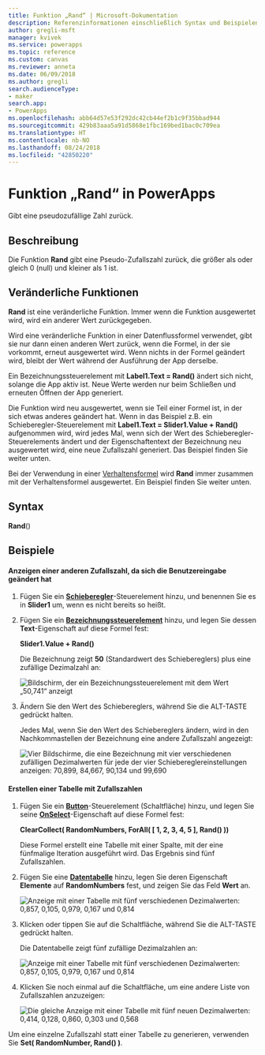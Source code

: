 ```yaml
---
title: Funktion „Rand“ | Microsoft-Dokumentation
description: Referenzinformationen einschließlich Syntax und Beispielen für die Funktion „Rand“ in PowerApps
author: gregli-msft
manager: kvivek
ms.service: powerapps
ms.topic: reference
ms.custom: canvas
ms.reviewer: anneta
ms.date: 06/09/2018
ms.author: gregli
search.audienceType:
- maker
search.app:
- PowerApps
ms.openlocfilehash: abb64d57e53f292dc42cb44ef2b1c9f35bbad944
ms.sourcegitcommit: 429b83aaa5a91d5868e1fbc169bed1bac0c709ea
ms.translationtype: HT
ms.contentlocale: nb-NO
ms.lasthandoff: 08/24/2018
ms.locfileid: "42850220"
---
```

# <a name="rand-function-in-powerapps"></a>Funktion „Rand“ in PowerApps
Gibt eine pseudozufällige Zahl zurück.

## <a name="description"></a>Beschreibung
Die Funktion **Rand** gibt eine Pseudo-Zufallszahl zurück, die größer als oder gleich 0 (null) und kleiner als 1 ist.

## <a name="volatile-functions"></a>Veränderliche Funktionen
**Rand** ist eine veränderliche Funktion.  Immer wenn die Funktion ausgewertet wird, wird ein anderer Wert zurückgegeben.  

Wird eine veränderliche Funktion in einer Datenflussformel verwendet, gibt sie nur dann einen anderen Wert zurück, wenn die Formel, in der sie vorkommt, erneut ausgewertet wird.  Wenn nichts in der Formel geändert wird, bleibt der Wert während der Ausführung der App derselbe.

Ein Bezeichnungssteuerelement mit **Label1.Text = Rand()** ändert sich nicht, solange die App aktiv ist.  Neue Werte werden nur beim Schließen und erneuten Öffnen der App generiert.

Die Funktion wird neu ausgewertet, wenn sie Teil einer Formel ist, in der sich etwas anderes geändert hat.  Wenn in das Beispiel z.B. ein Schieberegler-Steuerelement mit **Label1.Text = Slider1.Value + Rand()** aufgenommen wird, wird jedes Mal, wenn sich der Wert des Schieberegler-Steuerelements ändert und der Eigenschaftentext der Bezeichnung neu ausgewertet wird, eine neue Zufallszahl generiert.  Das Beispiel finden Sie weiter unten.

Bei der Verwendung in einer [Verhaltensformel](../working-with-formulas-in-depth.md) wird **Rand** immer zusammen mit der Verhaltensformel ausgewertet.  Ein Beispiel finden Sie weiter unten.

## <a name="syntax"></a>Syntax
**Rand**()

## <a name="examples"></a>Beispiele

#### <a name="display-a-different-random-number-as-user-input-changes"></a>Anzeigen einer anderen Zufallszahl, da sich die Benutzereingabe geändert hat
1. Fügen Sie ein **[Schieberegler](../controls/control-slider.md)**-Steuerelement hinzu, und benennen Sie es in **Slider1** um, wenn es nicht bereits so heißt.

1. Fügen Sie ein **[Bezeichnungssteuerelement](../controls/control-text-box.md)** hinzu, und legen Sie dessen **Text**-Eigenschaft auf diese Formel fest:

    **Slider1.Value + Rand()**

    Die Bezeichnung zeigt **50** (Standardwert des Schiebereglers) plus eine zufällige Dezimalzahl an:

    ![Bildschirm, der ein Bezeichnungssteuerelement mit dem Wert „50,741“ anzeigt](media/function-rand/rand-slider-1.png)

1. Ändern Sie den Wert des Schiebereglers, während Sie die ALT-TASTE gedrückt halten.

    Jedes Mal, wenn Sie den Wert des Schiebereglers ändern, wird in den Nachkommastellen der Bezeichnung eine andere Zufallszahl angezeigt:

    ![Vier Bildschirme, die eine Bezeichnung mit vier verschiedenen zufälligen Dezimalwerten für jede der vier Schiebereglereinstellungen anzeigen: 70,899, 84,667, 90,134 und 99,690](media/function-rand/rand-slider-results.png)

#### <a name="create-a-table-of-random-numbers"></a>Erstellen einer Tabelle mit Zufallszahlen
1. Fügen Sie ein **[Button](../controls/control-button.md)**-Steuerelement (Schaltfläche) hinzu, und legen Sie seine **[OnSelect](../controls/properties-core.md)**-Eigenschaft auf diese Formel fest:

    **ClearCollect( RandomNumbers, ForAll( [ 1, 2, 3, 4, 5 ], Rand() ))**

    Diese Formel erstellt eine Tabelle mit einer Spalte, mit der eine fünfmalige Iteration ausgeführt wird. Das Ergebnis sind fünf Zufallszahlen.

1. Fügen Sie eine **[Datentabelle](../controls/control-data-table.md)** hinzu, legen Sie deren Eigenschaft **Elemente** auf **RandomNumbers** fest, und zeigen Sie das Feld **Wert** an.

    ![Anzeige mit einer Tabelle mit fünf verschiedenen Dezimalwerten: 0,857, 0,105, 0,979, 0,167 und 0,814](media/function-rand/set-show-data.png)

1. Klicken oder tippen Sie auf die Schaltfläche, während Sie die ALT-TASTE gedrückt halten.

    Die Datentabelle zeigt fünf zufällige Dezimalzahlen an:

    ![Anzeige mit einer Tabelle mit fünf verschiedenen Dezimalwerten: 0,857, 0,105, 0,979, 0,167 und 0,814](media/function-rand/rand-collection-1.png)

1. Klicken Sie noch einmal auf die Schaltfläche, um eine andere Liste von Zufallszahlen anzuzeigen:

    ![Die gleiche Anzeige mit einer Tabelle mit fünf neuen Dezimalwerten: 0,414, 0,128, 0,860, 0,303 und 0,568](media/function-rand/rand-collection-2.png)

Um eine einzelne Zufallszahl statt einer Tabelle zu generieren, verwenden Sie **Set( RandomNumber, Rand() )**.
